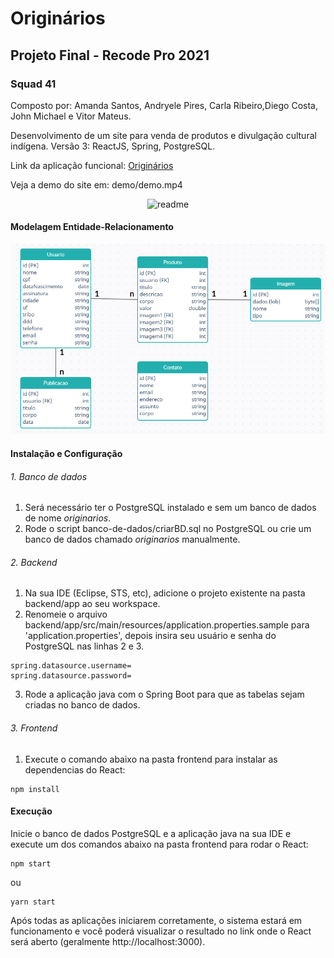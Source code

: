 # Originários
## Projeto Final - Recode Pro 2021
### Squad 41
Composto por: Amanda Santos, Andryele Pires, Carla Ribeiro,Diego Costa, John Michael e Vitor Mateus.

Desenvolvimento de um site para venda de produtos e divulgação cultural indígena.
Versão 3: ReactJS, Spring, PostgreSQL.

Link da aplicação funcional: <a href="https://originarios.herokuapp.com/" target="_blank">Originários</a>

Veja a demo do site em: demo/demo.mp4

<div align="center">
  <img alt="readme" title="readme" src="./gif/readme.gif"/>
</div>

#### Modelagem Entidade-Relacionamento
![Modelagem Entidade-Relacionamento](./banco-de-dados/modelagem_ER.PNG)

#### Instalação e Configuração

###### 1. Banco de dados
1. Será necessário ter o PostgreSQL instalado e sem um banco de dados de nome *originarios*.
2. Rode o script banco-de-dados/criarBD.sql no PostgreSQL ou crie um banco de dados chamado *originarios* manualmente.

###### 2. Backend
1. Na sua IDE (Eclipse, STS, etc), adicione o projeto existente na pasta backend/app ao seu workspace.
2. Renomeie o arquivo backend/app/src/main/resources/application.properties.sample para 'application.properties', depois insira seu usuário e senha do PostgreSQL nas linhas 2 e 3.
```
spring.datasource.username=
spring.datasource.password=
```
3. Rode a aplicação java com o Spring Boot para que as tabelas sejam criadas no banco de dados.

###### 3. Frontend
1. Execute o comando abaixo na pasta frontend para instalar as dependencias do React:
```
npm install
```

#### Execução
Inicie o banco de dados PostgreSQL e a aplicação java na sua IDE e execute um dos comandos abaixo na pasta frontend para rodar o React:
```
npm start
```
ou

```
yarn start
```
Após todas as aplicações iniciarem corretamente, o sistema estará em funcionamento e você poderá visualizar o resultado no link onde o React será aberto (geralmente http://localhost:3000).
